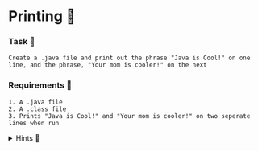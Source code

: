 # Printing 🍵

### Task 🐧
```
Create a .java file and print out the phrase "Java is Cool!" on one line, and the phrase, "Your mom is cooler!" on the next
```
### Requirements 🏫
```
1. A .java file
2. A .class file
3. Prints "Java is Cool!" and "Your mom is cooler!" on two seperate lines when run
```
<details>
<summary>Hints 🤫</summary>
    <ol>
        <li><code>public static void main(String[] args)</code></li>
        <li><code>Use escape characters</code></li>
        <li>Compile & Run!</li>
    </ol>
</details>
